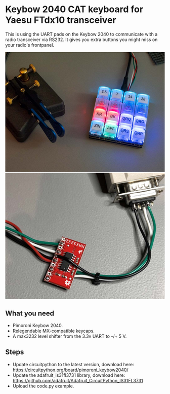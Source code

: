 # Keybow 2040 CAT keyboard for Yaesu FTdx10 transceiver

This is using the UART pads on the Keybow 2040 to communicate with a radio transceiver via RS232. It gives you extra buttons you might miss on your radio's frontpanel.

<img src="https://github.com/git1k2/keybow2040-cat/raw/main/kb-cat.jpg" width="640">

<img src="https://github.com/git1k2/keybow2040-cat/raw/main/max3232.jpg" width="640">


## What you need
* Pimoroni Keybow 2040.
* Relegendable MX-compatible keycaps.
* A max3232 level shifter from the 3.3v UART to -/+ 5 V.

## Steps
* Update circuitpython to the latest version, download here: https://circuitpython.org/board/pimoroni_keybow2040/
* Update the adafruit_is31fl3731 library, download here: https://github.com/adafruit/Adafruit_CircuitPython_IS31FL3731
* Upload the code.py example.

